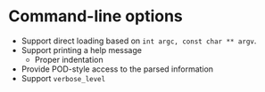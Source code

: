 # Command-line options

* Support direct loading based on `int argc, const char ** argv`.
* Support printing a help message
  * Proper indentation
* Provide POD-style access to the parsed information
* Support `verbose_level`


